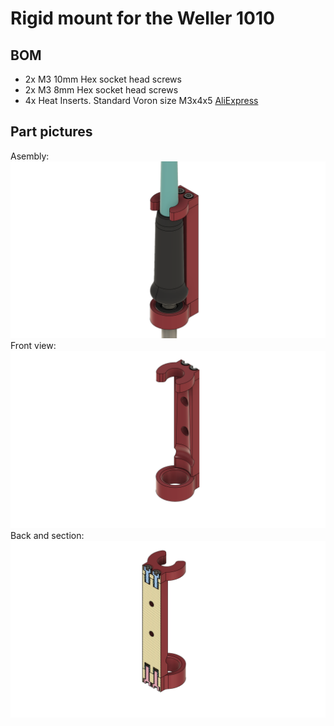 # Rigid mount for the Weller 1010
## BOM
- 2x M3 10mm Hex socket head screws
- 2x M3 8mm Hex socket head screws
- 4x Heat Inserts. Standard Voron size M3x4x5 [AliExpress](https://www.aliexpress.us/item/3256804429544538.html)
## Part pictures
Asembly:
![Assembly](Weller_WEP70_full.png)
Front view:
![Front](Weller_WEP70.png)
Back and section:
![Back](Weller_WEP70_back.png)